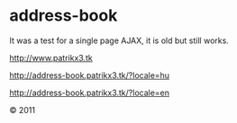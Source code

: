 # address-book

It was a test for a single page AJAX, it is old but still works.

http://www.patrikx3.tk


http://address-book.patrikx3.tk/?locale=hu

http://address-book.patrikx3.tk/?locale=en

&copy; 2011
